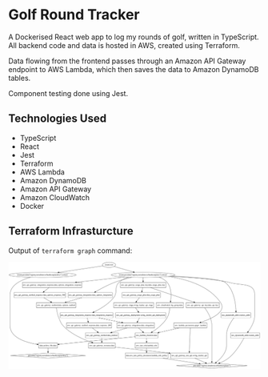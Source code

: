 # Golf Round Tracker

A Dockerised React web app to log my rounds of golf, written in TypeScript. All backend code and data is hosted in AWS, created using Terraform.


Data flowing from the frontend passes through an Amazon API Gateway endpoint to AWS Lambda, which then saves the data to Amazon DynamoDB tables.

Component testing done using Jest.

## Technologies Used

* TypeScript
* React
* Jest
* Terraform
* AWS Lambda
* Amazon DynamoDB
* Amazon API Gateway
* Amazon CloudWatch
* Docker

## Terraform Infrasturcture

Output of `terraform graph` command:

![Graph of projetct's Terraform infrastructure](./cloud/graph.svg)